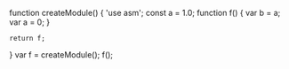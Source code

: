 
function createModule() {
    'use asm';
    const a = 1.0;
    function f() {
        var b = a;
        var a = 0;
    }

    return f;
}
var f = createModule();
f();

